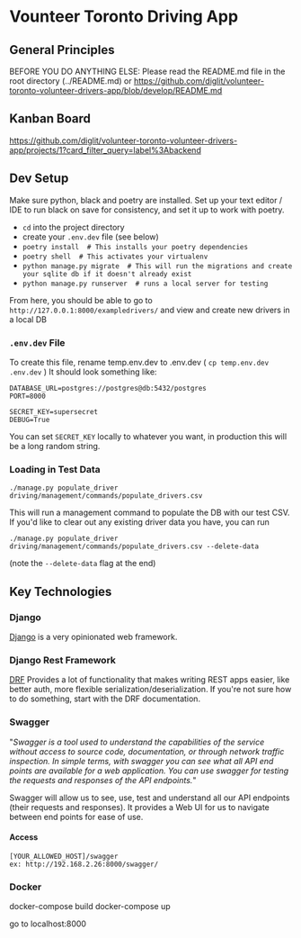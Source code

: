 # Vounteer Toronto Driving App

## General Principles

BEFORE YOU DO ANYTHING ELSE: Please read the README.md file in the root directory (../README.md) or https://github.com/diglit/volunteer-toronto-volunteer-drivers-app/blob/develop/README.md

## Kanban Board
https://github.com/diglit/volunteer-toronto-volunteer-drivers-app/projects/1?card_filter_query=label%3Abackend

## Dev Setup

Make sure python, black and poetry are installed. Set up your text editor / IDE to run black on save for consistency, and set it up to work with poetry.

- `cd` into the project directory
- create your `.env.dev` file (see below)
- `poetry install  # This installs your poetry dependencies`
- `poetry shell  # This activates your virtualenv`
- `python manage.py migrate  # This will run the migrations and create your sqlite db if it doesn't already exist`
- `python manage.py runserver  # runs a local server for testing`

From here, you should be able to go to `http://127.0.0.1:8000/exampledrivers/` and view and create new drivers in a local DB

### `.env.dev` File

To create this file, rename temp.env.dev to .env.dev ( `cp temp.env.dev .env.dev` ) It should look something like:

```
DATABASE_URL=postgres://postgres@db:5432/postgres
PORT=8000

SECRET_KEY=supersecret
DEBUG=True
```

You can set `SECRET_KEY` locally to whatever you want, in production this will be a long random string.


### Loading in Test Data

```
./manage.py populate_driver driving/management/commands/populate_drivers.csv
```

This will run a management command to populate the DB with our test CSV. If you'd like to clear out any existing driver data you have, you can run

```
./manage.py populate_driver driving/management/commands/populate_drivers.csv --delete-data
```
(note the `--delete-data` flag at the end)


## Key Technologies

### Django

[Django](https://www.djangoproject.com/) is a very opinionated web framework.

### Django Rest Framework

[DRF](https://www.django-rest-framework.org/) Provides a lot of functionality that makes writing REST apps easier, like better auth, more flexible serialization/deserialization. If you're not sure how to do something, start with the DRF documentation.

### Swagger

"_Swagger is a tool used to understand the capabilities of the service without access to source code, documentation, or through network traffic inspection. In simple terms, with swagger you can see what all API end points are available for a web application. You can use swagger for testing the requests and responses of the API endpoints._"

Swagger will allow us to see, use, test and understand all our API endpoints (their requests and responses). It provides a Web UI for us to navigate between end points for ease of use.

#### Access
    [YOUR_ALLOWED_HOST]/swagger
    ex: http://192.168.2.26:8000/swagger/

### Docker

docker-compose build
docker-compose up

go to localhost:8000
